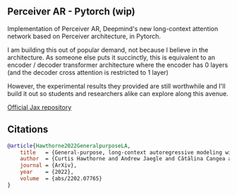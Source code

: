 ## Perceiver AR - Pytorch (wip)

Implementation of Perceiver AR, Deepmind's new long-context attention network based on Perceiver architecture, in Pytorch.

I am building this out of popular demand, not because I believe in the architecture. As someone else puts it succinctly, this is equivalent to an encoder / decoder transformer architecture where the encoder has 0 layers (and the decoder cross attention is restricted to 1 layer)

However, the experimental results they provided are still worthwhile and I'll build it out so students and researchers alike can explore along this avenue.

<a href="https://github.com/google-research/perceiver-ar">Official Jax repository</a>

## Citations

```bibtex
@article{Hawthorne2022GeneralpurposeLA,
    title   = {General-purpose, long-context autoregressive modeling with Perceiver AR},
    author  = {Curtis Hawthorne and Andrew Jaegle and Cătălina Cangea and Sebastian Borgeaud and Charlie Nash and Mateusz Malinowski and Sander Dieleman and Oriol Vinyals and Matthew M. Botvinick and Ian Simon and Hannah R. Sheahan and Neil Zeghidour and Jean-Baptiste Alayrac and Jo{\~a}o Carreira and Jesse Engel},
    journal = {ArXiv},
    year    = {2022},
    volume  = {abs/2202.07765}
}
```
